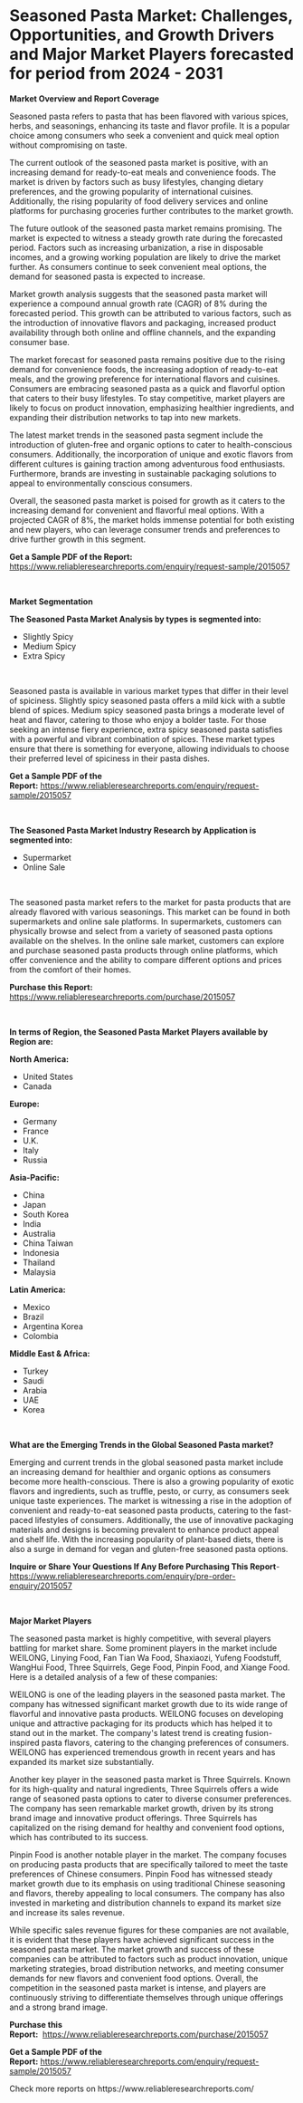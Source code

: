 <p><h1>Seasoned Pasta Market: Challenges, Opportunities, and Growth Drivers and Major Market Players forecasted for period from 2024 - 2031</h1></p><p><strong>Market Overview and Report Coverage</strong></p>
<p><p>Seasoned pasta refers to pasta that has been flavored with various spices, herbs, and seasonings, enhancing its taste and flavor profile. It is a popular choice among consumers who seek a convenient and quick meal option without compromising on taste.</p><p>The current outlook of the seasoned pasta market is positive, with an increasing demand for ready-to-eat meals and convenience foods. The market is driven by factors such as busy lifestyles, changing dietary preferences, and the growing popularity of international cuisines. Additionally, the rising popularity of food delivery services and online platforms for purchasing groceries further contributes to the market growth.</p><p>The future outlook of the seasoned pasta market remains promising. The market is expected to witness a steady growth rate during the forecasted period. Factors such as increasing urbanization, a rise in disposable incomes, and a growing working population are likely to drive the market further. As consumers continue to seek convenient meal options, the demand for seasoned pasta is expected to increase.</p><p>Market growth analysis suggests that the seasoned pasta market will experience a compound annual growth rate (CAGR) of 8% during the forecasted period. This growth can be attributed to various factors, such as the introduction of innovative flavors and packaging, increased product availability through both online and offline channels, and the expanding consumer base.</p><p>The market forecast for seasoned pasta remains positive due to the rising demand for convenience foods, the increasing adoption of ready-to-eat meals, and the growing preference for international flavors and cuisines. Consumers are embracing seasoned pasta as a quick and flavorful option that caters to their busy lifestyles. To stay competitive, market players are likely to focus on product innovation, emphasizing healthier ingredients, and expanding their distribution networks to tap into new markets.</p><p>The latest market trends in the seasoned pasta segment include the introduction of gluten-free and organic options to cater to health-conscious consumers. Additionally, the incorporation of unique and exotic flavors from different cultures is gaining traction among adventurous food enthusiasts. Furthermore, brands are investing in sustainable packaging solutions to appeal to environmentally conscious consumers.</p><p>Overall, the seasoned pasta market is poised for growth as it caters to the increasing demand for convenient and flavorful meal options. With a projected CAGR of 8%, the market holds immense potential for both existing and new players, who can leverage consumer trends and preferences to drive further growth in this segment.</p></p>
<p><strong>Get a Sample PDF of the Report:</strong> <a href="https://www.reliableresearchreports.com/enquiry/request-sample/2015057">https://www.reliableresearchreports.com/enquiry/request-sample/2015057</a></p>
<p>&nbsp;</p>
<p><strong>Market Segmentation</strong></p>
<p><strong>The Seasoned Pasta Market Analysis by types is segmented into:</strong></p>
<p><ul><li>Slightly Spicy</li><li>Medium Spicy</li><li>Extra Spicy</li></ul></p>
<p>&nbsp;</p>
<p><p>Seasoned pasta is available in various market types that differ in their level of spiciness. Slightly spicy seasoned pasta offers a mild kick with a subtle blend of spices. Medium spicy seasoned pasta brings a moderate level of heat and flavor, catering to those who enjoy a bolder taste. For those seeking an intense fiery experience, extra spicy seasoned pasta satisfies with a powerful and vibrant combination of spices. These market types ensure that there is something for everyone, allowing individuals to choose their preferred level of spiciness in their pasta dishes.</p></p>
<p><strong>Get a Sample PDF of the Report:</strong>&nbsp;<a href="https://www.reliableresearchreports.com/enquiry/request-sample/2015057">https://www.reliableresearchreports.com/enquiry/request-sample/2015057</a></p>
<p>&nbsp;</p>
<p><strong>The Seasoned Pasta Market Industry Research by Application is segmented into:</strong></p>
<p><ul><li>Supermarket</li><li>Online Sale</li></ul></p>
<p>&nbsp;</p>
<p><p>The seasoned pasta market refers to the market for pasta products that are already flavored with various seasonings. This market can be found in both supermarkets and online sale platforms. In supermarkets, customers can physically browse and select from a variety of seasoned pasta options available on the shelves. In the online sale market, customers can explore and purchase seasoned pasta products through online platforms, which offer convenience and the ability to compare different options and prices from the comfort of their homes.</p></p>
<p><strong>Purchase this Report:</strong>&nbsp; <a href="https://www.reliableresearchreports.com/purchase/2015057">https://www.reliableresearchreports.com/purchase/2015057</a></p>
<p>&nbsp;</p>
<p><strong>In terms of Region, the Seasoned Pasta Market Players available by Region are:</strong></p>
<p>
    <p> <strong> North America: </strong>
        <ul>
            <li>United States</li>
            <li>Canada</li>
        </ul>
        </p> 
    <p> <strong> Europe: </strong>
        <ul>
            <li>Germany</li>
            <li>France</li>
            <li>U.K.</li>
            <li>Italy</li>
            <li>Russia</li>
        </ul>
        </p> 
    <p> <strong> Asia-Pacific: </strong>
        <ul>
            <li>China</li>
            <li>Japan</li>
            <li>South Korea</li>
            <li>India</li>
            <li>Australia</li>
            <li>China Taiwan</li>
            <li>Indonesia</li>
            <li>Thailand</li>
            <li>Malaysia</li>
        </ul>
        </p> 
    <p> <strong> Latin America: </strong>
        <ul>
            <li>Mexico</li>
            <li>Brazil</li>
            <li>Argentina Korea</li>
            <li>Colombia</li>
        </ul>
        </p> 
    <p> <strong> Middle East & Africa: </strong>
        <ul>
            <li>Turkey</li>
            <li>Saudi</li>
            <li>Arabia</li>
            <li>UAE</li>
            <li>Korea</li>
        </ul>
    </p>
    </p>
<p>&nbsp;</p>
<p><strong>What are the Emerging Trends in the Global Seasoned Pasta market?</strong></p>
<p><p>Emerging and current trends in the global seasoned pasta market include an increasing demand for healthier and organic options as consumers become more health-conscious. There is also a growing popularity of exotic flavors and ingredients, such as truffle, pesto, or curry, as consumers seek unique taste experiences. The market is witnessing a rise in the adoption of convenient and ready-to-eat seasoned pasta products, catering to the fast-paced lifestyles of consumers. Additionally, the use of innovative packaging materials and designs is becoming prevalent to enhance product appeal and shelf life. With the increasing popularity of plant-based diets, there is also a surge in demand for vegan and gluten-free seasoned pasta options.</p></p>
<p><strong>Inquire or Share Your Questions If Any Before Purchasing This Report</strong>- <a href="https://www.reliableresearchreports.com/enquiry/pre-order-enquiry/2015057">https://www.reliableresearchreports.com/enquiry/pre-order-enquiry/2015057</a></p>
<p>&nbsp;</p>
<p><strong>Major Market Players</strong></p>
<p><p>The seasoned pasta market is highly competitive, with several players battling for market share. Some prominent players in the market include WEILONG, Linying Food, Fan Tian Wa Food, Shaxiaozi, Yufeng Foodstuff, WangHui Food, Three Squirrels, Gege Food, Pinpin Food, and Xiange Food. Here is a detailed analysis of a few of these companies:</p><p>WEILONG is one of the leading players in the seasoned pasta market. The company has witnessed significant market growth due to its wide range of flavorful and innovative pasta products. WEILONG focuses on developing unique and attractive packaging for its products which has helped it to stand out in the market. The company's latest trend is creating fusion-inspired pasta flavors, catering to the changing preferences of consumers. WEILONG has experienced tremendous growth in recent years and has expanded its market size substantially.</p><p>Another key player in the seasoned pasta market is Three Squirrels. Known for its high-quality and natural ingredients, Three Squirrels offers a wide range of seasoned pasta options to cater to diverse consumer preferences. The company has seen remarkable market growth, driven by its strong brand image and innovative product offerings. Three Squirrels has capitalized on the rising demand for healthy and convenient food options, which has contributed to its success.</p><p>Pinpin Food is another notable player in the market. The company focuses on producing pasta products that are specifically tailored to meet the taste preferences of Chinese consumers. Pinpin Food has witnessed steady market growth due to its emphasis on using traditional Chinese seasoning and flavors, thereby appealing to local consumers. The company has also invested in marketing and distribution channels to expand its market size and increase its sales revenue.</p><p>While specific sales revenue figures for these companies are not available, it is evident that these players have achieved significant success in the seasoned pasta market. The market growth and success of these companies can be attributed to factors such as product innovation, unique marketing strategies, broad distribution networks, and meeting consumer demands for new flavors and convenient food options. Overall, the competition in the seasoned pasta market is intense, and players are continuously striving to differentiate themselves through unique offerings and a strong brand image.</p></p>
<p><strong>Purchase this Report:</strong>&nbsp;&nbsp;<a href="https://www.reliableresearchreports.com/purchase/2015057">https://www.reliableresearchreports.com/purchase/2015057</a></p>
<p></p>
<p><strong>Get a Sample PDF of the Report:</strong>&nbsp;<a href="https://www.reliableresearchreports.com/enquiry/request-sample/2015057">https://www.reliableresearchreports.com/enquiry/request-sample/2015057</a></p>
<p>Check more reports on https://www.reliableresearchreports.com/</p>